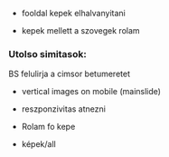- fooldal kepek elhalvanyitani

- kepek mellett a szovegek rolam

### Utolso simitasok:

BS felulirja a cimsor betumeretet 

- vertical images on mobile (mainslide)

- reszponzivitas atnezni

- Rolam fo kepe

- képek/all

<!-- - privat terem kiemelni az elonyoknel (stilus) -->
<!-- - edzeshez felul kepek
- text info vagy text idk what kiemelni, reszponzivva tenni
- erdekel gomb, id, lekuldeni
- etrend felso szovegek nagy, narancssarga
- etrend betumeretek a sima kis szovegeknel
- kaja felul kepek -->
<!-- - tarhely -->
<!-- - receltek lefele nyil cserelni (emoji) -->
<!-- - etrend tablazat? -->
<!-- - privat studio reklam: Mondjuk gondolom a személyi edzés menüpont végén, ahol majd a térkepet is betennénk. Oda mindjárt írok még egy szöveget, és majd ott mint az étrendnél, ahol egymás után van kb 4 kép egy sorban, úgy kellene szerintem megjeleníteni a teremről is képeket, de ugy, hogy rákkattintva kinagyítsa nagyban -->
<!-- - az alsó instás, üzenj nekem szöveg nagyon jó, néhány javítás: ,,dobj egy e-mailt helyett ÍRJ egy emailt :), ,,ha PEDIG egy kis…..AKKOR kövess be…. -->
<!-- - edzeshez terkep -->
<!-- - a ,,miért jó szem.edzővel edzeni, szem.edzés menete, és  gerincfúkuszos edzés legyen jóval nagyobb betűméret, és a gerincfókuszos edzést cseréljük le ,,Core training-törzs és gerinc erősítés, mobilizálás” szövegre. -->
<!-- - a ,,páros gerincfókuszos edzés” szöveget emeljük ki vastagon, hogy jobban kitűnjön a többi szövegből! -->
<!-- - img carousel a kepeknek -->
<!-- - core training szoveg -->
<!-- - Ennél kérlek áttudnád írni majd, hogy ,,Személyre szabott" , ennyi legyen csak, nem kell a 100%-ban, és a % jelet letudnám cserélni egy ,,100" jelre vagy valami hasonlóra? (edzes cards) -->
<!-- -  email cimet beallitani -->
<!-- - minden kartya kapjon narancs keretet -->
<!-- - cards egy sorba a tobbivel
<!-- - resolve the font awesome issue -->
<!-- - menuk javitani -->
[//]: <comment>